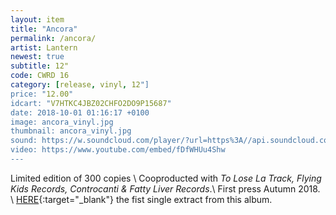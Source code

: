```yaml
---
layout: item
title: "Ancora"
permalink: /ancora/
artist: Lantern
newest: true
subtitle: 12"
code: CWRD 16
category: [release, vinyl, 12"]
price: "12.00"
idcart: "V7HTKC4JBZ02CHFO2DO9P15687"
date: 2018-10-01 01:16:17 +0100
image: ancora_vinyl.jpg
thumbnail: ancora_vinyl.jpg
sound: https://w.soundcloud.com/player/?url=https%3A//api.soundcloud.com/playlists/616195509%3Fsecret_token%3Ds-mR3x9&color=%23ff5500&auto_play=false&hide_related=false&show_comments=true&show_user=true&show_reposts=false&show_teaser=true&visual=true
video: https://www.youtube.com/embed/fDfWHUu4Shw
---
```


Limited edition of 300 copies \\
Cooproducted with *To Lose La Track, Flying Kids Records, Controcanti & Fatty Liver Records*.\\
First press Autumn 2018. \\
[HERE](https://www.cowardrecords.com/cimitero/){:target="_blank"} the fist single extract from this album.
